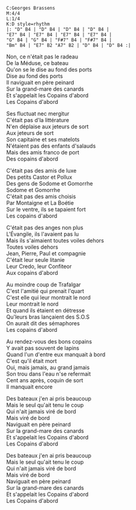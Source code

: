 ```music-abc
C:Georges Brassens
M:4/4
L:1/4
K:D style=rhythm
|: "D" B4 | "D" B4 | "D" B4 | "D" B4 | 
"E7" B4 | "E7" B4 | "E7" B4 | "E7" B4 |
"G" B4 | "G" B4 | "F#7" B4 | "F#7" B4 | 
"Bm" B4 | "E7" B2 "A7" B2 | "D" B4 | "D" B4 :|
```

Non, ce n'était pas le radeau  
De la Méduse, ce bateau  
Qu'on se le dise au fond des ports  
Dise au fond des ports  
Il naviguait en père peinard  
Sur la grand-mare des canards  
Et s'appelait les Copains d'abord  
Les Copains d'abord

Ses fluctuat nec mergitur  
C'était pas d'la littérature  
N'en déplaise aux jeteurs de sort  
Aux jeteurs de sort  
Son capitaine et ses matelots  
N'étaient pas des enfants d'salauds  
Mais des amis franco de port  
Des copains d'abord

C'était pas des amis de luxe  
Des petits Castor et Pollux  
Des gens de Sodome et Gomorrhe  
Sodome et Gomorrhe  
C'était pas des amis choisis  
Par Montaigne et La Boétie  
Sur le ventre, ils se tapaient fort  
Les copains d'abord

C'était pas des anges non plus  
L'Évangile, ils l'avaient pas lu  
Mais ils s'aimaient toutes voiles dehors  
Toutes voiles dehors  
Jean, Pierre, Paul et compagnie  
C'était leur seule litanie  
Leur Credo, leur Confiteor  
Aux copains d'abord

Au moindre coup de Trafalgar  
C'est l'amitié qui prenait l'quart  
C'est elle qui leur montrait le nord  
Leur montrait le nord  
Et quand ils étaient en détresse  
Qu'leurs bras lançaient des S.O.S  
On aurait dit des sémaphores  
Les copains d'abord

Au rendez-vous des bons copains  
Y avait pas souvent de lapins  
Quand l'un d'entre eux manquait à bord  
C'est qu'il était mort  
Oui, mais jamais, au grand jamais  
Son trou dans l'eau n'se refermait  
Cent ans après, coquin de sort  
Il manquait encore

Des bateaux j'en ai pris beaucoup  
Mais le seul qu'ait tenu le coup  
Qui n'ait jamais viré de bord  
Mais viré de bord  
Naviguait en père peinard  
Sur la grand-mare des canards  
Et s'appelait les Copains d'abord  
Les Copains d'abord

Des bateaux j'en ai pris beaucoup  
Mais le seul qu'ait tenu le coup  
Qui n'ait jamais viré de bord  
Mais viré de bord  
Naviguait en père peinard  
Sur la grand-mare des canards  
Et s'appelait les Copains d'abord  
Les Copains d'abord